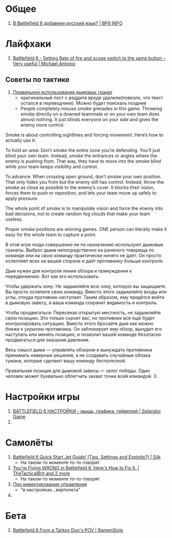 # Общее
1. [В Battlefield 6 добавили русский язык? | BF6 INFO](https://www.youtube.com/watch?v=pmGWhbjPq-o)

# Лайфхаки
1. [Battlefield 6 - Setting Rate of fire and scope switch to the same button - Very useful | Michael Antonio](https://www.youtube.com/watch?v=0WnXIuZ187w)
## Советы по тактике
1. [Правильное использование дымовых гранат](https://www.reddit.com/r/Battlefield6/comments/1o4zjvh/most_players_dont_actually_understand_how_to_use/)
   - оригинальный пост с реддита вроде удалили(повезло, что текст остался в переводчике). Можно будет поискать позднее
   - People completely misuse smoke grenades in this game. Throwing smoke directly on a downed teammate or on your own team does almost nothing. It just blinds everyone on your side and gives the enemy more control.

Smoke is about controlling sightlines and forcing movement. Here’s how to actually use it:

To hold an area: Don’t smoke the entire zone you’re defending. You’ll just blind your own team. Instead, smoke the entrances or angles where the enemy is pushing from. That way, they have to move into the smoke blind while your team keeps visibility and control.

To advance: When crossing open ground, don’t smoke your own position. That only hides you from but the enemy still has control. Instead, throw the smoke as close as possible to the enemy’s cover. It blocks their vision, forces them to push or reposition, and lets your team move up safely to apply pressure.

The whole point of smoke is to manipulate vision and force the enemy into bad decisions, not to create random fog clouds that make your team useless.

Proper smoke positions are winning games. ONE person can literally make it easy for the whole team to capture a point.

В этой игре люди совершенно не по назначению используют дымовые гранаты. Выброс дыма непосредственно на раненого товарища по команде или на свою команду практически ничего не даёт. Он просто ослепляет всех на вашей стороне и даёт противнику больше контроля.

Дым нужен для контроля линии обзора и принуждения к передвижению. Вот как его использовать:

Чтобы удержать зону: Не задымляйте всю зону, которую вы защищаете. Вы просто ослепите свою команду. Вместо этого задымляйте входы или углы, откуда противник наступает. Таким образом, ему придётся войти в дымовую завесу, а ваша команда сохранит видимость и контроль.

Чтобы продвигаться: Пересекая открытую местность, не задымляйте свою позицию. Это только скроет вас, но противник всё ещё будет контролировать ситуацию. Вместо этого бросайте дым как можно ближе к укрытию противника. Он заблокирует ему обзор, вынудит его наступать или менять позицию, и позволит вашей команде безопасно продвигаться для оказания давления.

Весь смысл дыма — управлять обзором и вынуждать противника принимать неверные решения, а не создавать случайные облака тумана, которые сделают вашу команду бесполезной.

Правильная позиция для дымовой завесы — залог победы. Один человек может буквально облегчить захват точки всей командой.
3. 


# Настройки игры
1. [BATTLEFIELD 6 НАСТРОЙКИ - мышь, графика, геймплей | Splandor Game](https://www.youtube.com/watch?v=VclYDsJJGkw)
2. 

# Самолёты
1. [Battlefield 6 Quick Start Jet Guide! (Tips, Settings and Exploits?) | Silk](https://www.youtube.com/watch?v=wjuz1CIa9qg)
   - На таком-то моменте то-то говорят
2. [You're Flying WRONG in Battlefield 6. Here's How to Fix It. | TheTacticalBrit and 2 more](https://www.youtube.com/watch?v=tzRYgW8auhc)
   - На таком-то моменте то-то говорят
3. [Про инвертирование управления](https://vk.com/wall-99128346_77947?reply=77974&thread=77967)
   - "в настройках…вертолета"
4. 

# Бета
1. [Battlefield 6 From a Tarkov Duo's POV | RamenStyle](https://www.youtube.com/watch?v=p2xDdYH6_g4)


